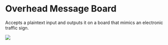 # Overhead Message Board
Accepts a plaintext input and outputs it on a board that mimics an electronic traffic sign.

<img src="http://media.al.com/spotnews/photo/8017004-large.jpg">
